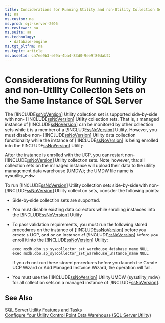 ```yaml
---
title: Considerations for Running Utility and non-Utility Collection Sets on the Same Instance of SQL Server
H1: na
ms.custom: na
ms.prod: sql-server-2016
ms.reviewer: na
ms.suite: na
ms.technology: 
  - database-engine
ms.tgt_pltfrm: na
ms.topic: article
ms.assetid: ca7ee9b3-ef9a-4ba4-83d0-9ee9f80dab27
---
```

# Considerations for Running Utility and non-Utility Collection Sets on the Same Instance of SQL Server
  The [!INCLUDE[ssNoVersion](../../Token/Other/ssNoVersion_md.md)] Utility collection set is supported side\-by\-side with non\- [!INCLUDE[ssNoVersion](../../Token/Other/ssNoVersion_md.md)] Utility collection sets. That is, a managed instance of [!INCLUDE[ssNoVersion](../../Token/Other/ssNoVersion_md.md)] can be monitored by other collection sets while it is a member of a [!INCLUDE[ssNoVersion](../../Token/Other/ssNoVersion_md.md)] Utility. However, you must disable non\- [!INCLUDE[ssNoVersion](../../Token/Other/ssNoVersion_md.md)] Utility data collection functionality while the instance of [!INCLUDE[ssNoVersion](../../Token/Other/ssNoVersion_md.md)] is being enrolled into the [!INCLUDE[ssNoVersion](../../Token/Other/ssNoVersion_md.md)] Utility.  
  
 After the instance is enrolled with the UCP, you can restart non\- [!INCLUDE[ssNoVersion](../../Token/Other/ssNoVersion_md.md)] Utility collection sets. Note, however, that all collection sets on the managed instance will upload their data to the utility management data warehouse \(UMDW\); the UMDW file name is sysutility\_mdw.  
  
 To run [!INCLUDE[ssNoVersion](../../Token/Other/ssNoVersion_md.md)] Utility collection sets side\-by\-side with non\- [!INCLUDE[ssNoVersion](../../Token/Other/ssNoVersion_md.md)] Utility collection sets, consider the following points:  
  
-   Side\-by\-side collection sets are supported.  
  
-   You must disable existing data collectors while enrolling instances into the [!INCLUDE[ssNoVersion](../../Token/Other/ssNoVersion_md.md)] Utility.  
  
-   To pass validation requirements, you must run the following stored procedures on the instance of [!INCLUDE[ssNoVersion](../../Token/Other/ssNoVersion_md.md)] before you create a UCP, and on an instance of [!INCLUDE[ssNoVersion](../../Token/Other/ssNoVersion_md.md)] before you enroll it into the [!INCLUDE[ssNoVersion](../../Token/Other/ssNoVersion_md.md)] Utility:  
  
    ```  
    exec msdb.dbo.sp_syscollector_set_warehouse_database_name NULL  
    exec msdb.dbo.sp_syscollector_set_warehouse_instance_name NULL  
    ```  
  
     If you do not run these stored procedures before you launch the Create UCP Wizard or Add Managed Instance Wizard, the operation will fail.  
  
-   You must use the [!INCLUDE[ssNoVersion](../../Token/Other/ssNoVersion_md.md)] Utility UMDW \(sysutility\_mdw\) for all collection sets on a managed instance of [!INCLUDE[ssNoVersion](../../Token/Other/ssNoVersion_md.md)].  
  
## See Also  
 [SQL Server Utility Features and Tasks](../../Topics/TopicNameNotContainA/SQL-Server-Utility-Features-and-Tasks.md)   
 [Configure Your Utility Control Point Data Warehouse &#40;SQL Server Utility&#41;](../../Topics/TopicNameNotContainA/Configure-Your-Utility-Control-Point-Data-Warehouse--SQL-Server-Utility-.md)  
  
  